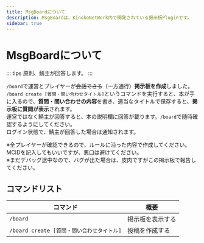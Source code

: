 ```yaml
---
title: MsgBoardについて
description: MsgBoardは、KinokoNetWork内で開発されている掲示板Pluginです。
sidebar: true
---
```

# MsgBoardについて
::: tips
原則、鯖主が回答します。
:::

`/board`で運営とプレイヤーが~~会話できる~~（一方通行）**掲示板を作成**しました。  
`/board create [質問・問い合わせタイトル]`というコマンドを実行すると、本が手に入るので、**質問・問い合わせの内容**を書き、適当なタイトルで保存すると、**掲示板に質問が表示**されます。  
運営ではなく鯖主が回答すると、本の説明欄に回答が載ります。`/board`で随時確認するようにしてください。  
ログイン状態で、鯖主が回答した場合は通知されます。

※全プレイヤーが確認できるので、ルールに沿った内容で作成してください。MCIDを記入してもいいですが、悪口は避けてください。  
※まだデバッグ途中なので、バグが出た場合は、皮肉ですがこの掲示板で報告してください。

## コマンドリスト
| コマンド | 概要 |
| ------- | ----- |
| `/board` | 掲示板を表示する |
| `/board create [質問・問い合わせタイトル]` | 投稿を作成する |

